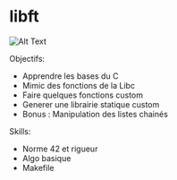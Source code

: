 # libft
![Alt Text](https://media1.tenor.com/m/ZCFNvmnn9s4AAAAC/dan-da-dan-dandadan.gif)

Objectifs:
- Apprendre les bases du C
- Mimic des fonctions de la Libc
- Faire quelques fonctions custom
- Generer une librairie statique custom
- Bonus : Manipulation des listes chainés

Skills:
- Norme 42 et rigueur
- Algo basique
- Makefile
